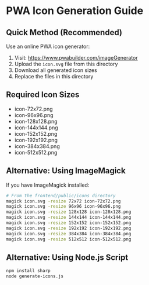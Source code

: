 # PWA Icon Generation Guide

## Quick Method (Recommended)

Use an online PWA icon generator:

1. Visit: https://www.pwabuilder.com/imageGenerator
2. Upload the `icon.svg` file from this directory
3. Download all generated icon sizes
4. Replace the files in this directory

## Required Icon Sizes

- icon-72x72.png
- icon-96x96.png
- icon-128x128.png
- icon-144x144.png
- icon-152x152.png
- icon-192x192.png
- icon-384x384.png
- icon-512x512.png

## Alternative: Using ImageMagick

If you have ImageMagick installed:

```bash
# From the frontend/public/icons directory
magick icon.svg -resize 72x72 icon-72x72.png
magick icon.svg -resize 96x96 icon-96x96.png
magick icon.svg -resize 128x128 icon-128x128.png
magick icon.svg -resize 144x144 icon-144x144.png
magick icon.svg -resize 152x152 icon-152x152.png
magick icon.svg -resize 192x192 icon-192x192.png
magick icon.svg -resize 384x384 icon-384x384.png
magick icon.svg -resize 512x512 icon-512x512.png
```

## Alternative: Using Node.js Script

```bash
npm install sharp
node generate-icons.js
```
